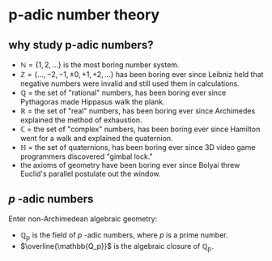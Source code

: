 # p-adic number theory
## why study p-adic numbers?
* $`\mathbb{N} = \{1,2,...\}`$ is the most boring number system.
* $`\mathbb{Z} = \{...,-2,-1,±0,+1,+2,...\}`$ has been boring ever since Leibniz held that negative numbers were invalid and still used them in calculations. 
* $`\mathbb{Q}`$ = the set of "rational" numbers, has been boring ever since Pythagoras made Hippasus walk the plank.
* $`\mathbb{R}`$ = the set of "real" numbers, has been boring ever since Archimedes explained the method of exhaustion.
* $`\mathbb{C}`$ = the set of "complex" numbers, has been boring ever since Hamilton went for a walk and explained the quaternion.
* $`\mathbb{H}`$ = the set of quaternions, has been boring ever since 3D video game programmers discovered "gimbal lock."
* the axioms of geometry have been boring ever since Bolyai threw Euclid's parallel postulate out the window.

## $`p`$ -adic numbers

Enter non-Archimedean algebraic geometry:

* $`\mathbb{Q_p}`$ is the field of $`p`$ -adic numbers, where $`p`$ is a prime number.
* $`\overline{\mathbb{Q_p}}`$ is the algebraic closure of $`\mathbb{Q_p}`$.

